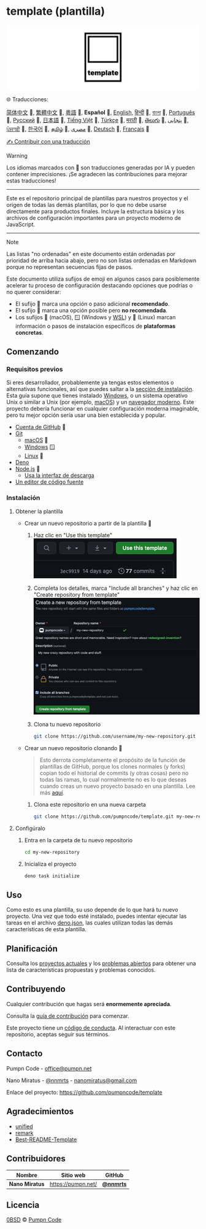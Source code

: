 # template (plantilla)

[![logo of pumpncode/template][logo-wide]][self]

🌐 Traducciones:

[简体中文][readme-zh-cn] 🤖,
[繁體中文][readme-zh-tw] 🤖,
[粵語][readme-zh-hk] 🤖,
**Español** 🤖,
[English][readme-en],
[हिन्दी][readme-hi] 🤖,
[বাংলা][readme-bn] 🤖,
[Português][readme-pt] 🤖,
[Русский][readme-ru] 🤖,
[日本語][readme-ja] 🤖,
[Tiếng Việt][readme-vi] 🤖,
[Türkçe][readme-tr] 🤖,
[मराठी][readme-mr] 🤖,
[తెలుగు][readme-te] 🤖,
[پنجابی][readme-pa-Arab] 🤖,
[ਪੰਜਾਬੀ][readme-pa] 🤖,
[한국어][readme-ko] 🤖,
[தமிழ்][readme-ta] 🤖,
[مصرى][readme-arz] 🤖,
[Deutsch][readme-de] 🤖,
[Français][readme-fr] 🤖

[✍️ Contribuir con una traducción][contribute-translation]

> [!WARNING]
> Los idiomas marcados con 🤖 son traducciones generadas por IA y pueden contener imprecisiones. ¡Se agradecen las contribuciones para mejorar estas traducciones!

---

Este es el repositorio principal de plantillas para nuestros proyectos y el origen de todas las demás plantillas, por lo que no debe usarse directamente para productos finales. Incluye la estructura básica y los archivos de configuración importantes para un proyecto moderno de JavaScript.

---

> [!NOTE]
> Las listas "no ordenadas" en este documento están ordenadas por prioridad de arriba hacia abajo, pero no son listas ordenadas en Markdown porque no representan secuencias fijas de pasos.
>
> Este documento utiliza sufijos de emoji en algunos casos para posiblemente acelerar tu proceso de configuración destacando opciones que podrías o no querer considerar:
>
> - El sufijo 💎 marca una opción o paso adicional **recomendado**.
> - El sufijo 🤡 marca una opción posible pero **no recomendada**.
> - Los sufijos 🍎 (macOS), 🪟 (Windows y [WSL][wsl]) y 🐧 (Linux) marcan información o pasos de instalación específicos de **plataformas concretas**.

## Comenzando

### Requisitos previos

Si eres desarrollador, probablemente ya tengas estos elementos o alternativas funcionales, así que puedes saltar a la [sección de instalación][installation]. Esta guía supone que tienes instalado [Windows][windows], o un sistema operativo Unix o similar a Unix (por ejemplo, [macOS][mac-os]) y un [navegador moderno][browsehappy]. Este proyecto debería funcionar en cualquier configuración moderna imaginable, pero tu mejor opción sería usar una bien establecida y popular.

- [Cuenta de GitHub][github-join] 💎
- [Git][git]
	- [macOS][git-macos] 🍎
	- [Windows][git-windows] 🪟
	- [Linux][git-linux] 🐧
- [Deno][deno]
- [Node.js][node-js] 💎
	- [Usa la interfaz de descarga][node-js-download]
- [Un editor de código fuente][source-code-editors]

### Instalación

1. Obtener la plantilla
	- Crear un nuevo repositorio a partir de la plantilla 💎
		1. Haz clic en "Use this template"
			![Captura de pantalla del botón "Use this template"][screenshot-use-template]
		2. Completa los detalles, marca "Include all branches" y haz clic en "Create repository from template"
			![Captura de pantalla de la pantalla para crear un nuevo repositorio a partir de una plantilla][screenshot-create-from-template]
		3. Clona tu nuevo repositorio

			```sh
			git clone https://github.com/username/my-new-repository.git
			```

	- Crear un nuevo repositorio clonando 🤡
		> Esto derrota completamente el propósito de la función de plantillas de GitHub, porque los clones normales (y forks) copian todo el historial de commits (y otras cosas) pero no todas las ramas, lo cual normalmente no es lo que deseas cuando creas un nuevo proyecto basado en una plantilla. Lee más [aquí][github-docs-template].
		1. Clona este repositorio en una nueva carpeta

			```sh
			git clone https://github.com/pumpncode/template.git my-new-repository
			```

2. Configúralo
	1. Entra en la carpeta de tu nuevo repositorio

		```sh
		cd my-new-repository
		```

	2. Inicializa el proyecto

		```sh
		deno task initialize
		```

## Uso

Como esto es una plantilla, su uso depende de lo que hará tu nuevo proyecto. Una vez que todo esté instalado, puedes intentar ejecutar las tareas en el archivo [deno.json][deno-json], las cuales utilizan todas las demás características de esta plantilla.

## Planificación

Consulta los [proyectos actuales][projects] y los [problemas abiertos][issues] para obtener una lista de características propuestas y problemas conocidos.

## Contribuyendo

Cualquier contribución que hagas será **enormemente apreciada**.

Consulta la [guía de contribución][contributing] para comenzar.

Este proyecto tiene un [código de conducta][code-of-conduct]. Al interactuar con este repositorio, aceptas seguir sus términos.

## Contacto

Pumpn Code - <office@pumpn.net>

Nano Miratus - [@nnmrts][nnmrts-github] - <nanomiratus@gmail.com>

Enlace del proyecto: <https://github.com/pumpncode/template>

## Agradecimientos

- [unified][unified]
- [remark][remark]
- [Best-README-Template][best-readme-tempplate]

## Contribuidores

| Nombre | Sitio web | GitHub |
| -- | -- | -- |
| **Nano Miratus** | <https://pumpn.net/> | [**@nnmrts**][nnmrts-github] |

## Licencia

[0BSD][license] © [Pumpn Code][pumpn-website]

[logo-wide]: /media/images/logo/wide.svg
[self]: https://github.com/pumpncode/template
[readme-zh-cn]: /docs/zh-CN/readme.md
[readme-zh-tw]: /docs/zh-TW/readme.md
[readme-zh-hk]: /docs/zh-HK/readme.md
[readme-en]: /readme.md
[readme-hi]: /docs/hi/readme.md
[readme-bn]: /docs/bn/readme.md
[readme-pt]: /docs/pt/readme.md
[readme-ru]: /docs/ru/readme.md
[readme-ja]: /docs/ja/readme.md
[readme-vi]: /docs/vi/readme.md
[readme-tr]: /docs/tr/readme.md
[readme-mr]: /docs/mr/readme.md
[readme-te]: /docs/te/readme.md
[readme-pa-Arab]: /docs/pa-Arab/readme.md
[readme-pa]: /docs/pa/readme.md
[readme-ko]: /docs/ko/readme.md
[readme-ta]: /docs/ta/readme.md
[readme-arz]: /docs/arz/readme.md
[readme-de]: /docs/de/readme.md
[readme-fr]: /docs/fr/readme.md
[contribute-translation]: https://github.com/pumpncode/.github/blob/main/contributing.md#translations
[wsl]: https://docs.microsoft.com/en-us/windows/wsl/about
[installation]: #instalación
[windows]: https://www.microsoft.com/windows
[mac-os]: https://www.apple.com/macos
[browsehappy]: https://browsehappy.com
[github-join]: https://github.com/join
[git]: https://git-scm.com
[git-macos]: https://git-scm.com/download/mac
[git-windows]: https://git-scm.com/download/win
[git-linux]: https://git-scm.com/download/linux
[deno]: https://deno.com
[node-js]: https://nodejs.org
[node-js-download]: https://nodejs.org/en/download
[source-code-editors]: https://en.wikipedia.org/wiki/Source-code_editor#Notable_examples
[screenshot-use-template]: /media/images/screenshots/use-template.png
[screenshot-create-from-template]: /media/images/screenshots/create-from-template.png
[github-docs-template]: https://docs.github.com/en/free-pro-team@latest/github/creating-cloning-and-archiving-repositories/creating-a-repository-from-a-template#about-repository-templates
[deno-json]: /deno.json
[projects]: https://github.com/pumpncode/template/projects
[issues]: https://github.com/pumpncode/template/issues
[contributing]: https://github.com/pumpncode/.github/contributing.md
[code-of-conduct]: https://github.com/pumpncode/.github/code-of-conduct.md
[nnmrts-github]: https://github.com/nnmrts
[unified]: https://unifiedjs.com
[remark]: https://github.com/remarkjs
[best-readme-tempplate]: https://github.com/othneildrew/Best-README-Template
[license]: /license.md
[pumpn-website]: https://pumpn.net
